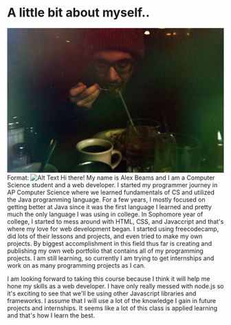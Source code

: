 # A little bit about myself..
![Picture of me](/images/me.jpeg)
Format: ![Alt Text](url)
Hi there! My name is Alex Beams and I am a Computer Science student and a web developer. I started my programmer journey in AP Computer Science where we learned fundamentals of CS and utilized the Java programming language. For a few years, I mostly focused on getting better at Java since it was the first language I learned and pretty much the only language I was using in college. In Sophomore year of college, I started to mess around with HTML, CSS, and Javaccript and that's where my love for web development began. I started using freecodecamp, did lots of their lessons and projects, and even tried to make my own projects. By biggest accomplishment in this field thus far is creating and publishing my own web portfolio that contains all of my programming projects. I am still learning, so currently I am trying to get internships and work on as many programming projects as I can.

I am looking forward to taking this course because I think it will help me hone my skills as a web developer. I have only really messed with node.js so it's exciting to see that we'll be using other Javascript libraries and frameworks. I assume that I will use a lot of the knowledge I gain in future projects and internships. It seems like a lot of this class is applied learning and that's how I learn the best. 
